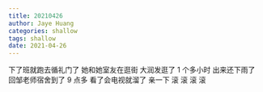 ```yaml
---
title: 20210426
author: Jaye Huang
categories: shallow
tags: shallow
date: 2021-04-26
---
```


下了班就跑去循礼门了
她和她室友在逛街
大润发逛了 1 个多小时
出来还下雨了
回邹老师宿舍到了 9 点多
看了会电视就溜了
亲一下
滚
滚
滚
滚
